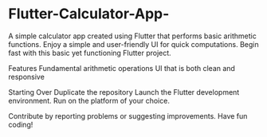 # Flutter-Calculator-App-
A simple calculator app created using Flutter that performs basic arithmetic functions. Enjoy a simple and user-friendly UI for quick computations. Begin fast with this basic yet functioning Flutter project.

Features
 Fundamental arithmetic operations
 UI that is both clean and responsive

Starting Over
 Duplicate the repository
 Launch the Flutter development environment.
 Run on the platform of your choice.

Contribute by reporting problems or suggesting improvements. Have fun coding!
